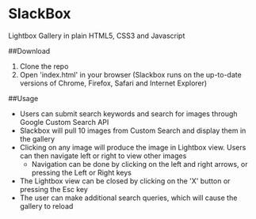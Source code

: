 # SlackBox
Lightbox Gallery in plain HTML5, CSS3 and Javascript

##Download
1. Clone the repo
2. Open 'index.html' in your browser (Slackbox runs on the up-to-date versions of Chrome, Firefox, Safari and Internet Explorer)

##Usage
- Users can submit search keywords and search for images through Google Custom Search API
- Slackbox will pull 10 images from Custom Search and display them in the gallery
- Clicking on any image will produce the image in Lightbox view. Users can then navigate left or right to view other images
  - Navigation can be done by clicking on the left and right arrows, or pressing the Left or Right keys
- The Lightbox view can be closed by clicking on the 'X' button or pressing the Esc key
- The user can make additional search queries, which will cause the gallery to reload



